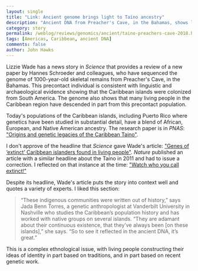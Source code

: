 ```yaml
---
layout: single
title: "Link: Ancient genome brings light to Taíno ancestry"
description: "Ancient DNA from Preacher's Cave, in the Bahamas, shows links with living peoples of the Caribbean."
category: story
permalink: /weblog/reviews/genomics/ancient/taino-preachers-cave-2018.html
tags: [Americas, Caribbean, ancient DNA]
comments: false
author: John Hawks
---
```


Lizzie Wade has a news story in <em>Science</em> that provides a review of a new paper by Hannes Schroeder and colleagues, who have sequenced the genome of 1000-year-old skeletal remains from Preacher's Cave, in the Bahamas. This precontact individual is consistent with linguistic and archaeological evidence showing that the Caribbean islands were colonized from South America. The genome also shows that many living people in the Caribbean region have descended in part from this precontact population.

Today's populations of the Caribbean islands, including Puerto Rico where genetics have been studied in substantial detail, have a blend of African, European, and Native American ancestry. The research paper is in <em>PNAS</em>: <a href="https://doi.org/10.1073/pnas.1716839115">"Origins and genetic legacies of the Caribbean Taino"</a>.

I don't approve of the headline that <em>Science</em> gave Wade's article: <a href="http://www.sciencemag.org/news/2018/02/genes-extinct-caribbean-islanders-found-living-people">"Genes of ‘extinct’ Caribbean islanders found in living people"</a>. <em>Nature</em> published an article with a similar headline about the Taíno in 2011 and had to issue a correction. I reflected on that instance at the time: <a href="http://johnhawks.net/weblog/topics/race/taino-extinct-1000-genomes-2011.html">"Watch who you call extinct!"</a>

Despite its headline, Wade's article puts the story into context well and quotes a variety of experts. I liked this section:

<blockquote>“These indigenous communities were written out of history,” says Jada Benn Torres, a genetic anthropologist at Vanderbilt University in Nashville who studies the Caribbean’s population history and has worked with native groups on several islands. “They are adamant about their continuous existence, that they’ve always been [on these islands],” she says. “So to see it reflected in the ancient DNA, it’s great.”</blockquote>

This is a complex ethnological issue, with living people constructing their ideas of identity in part based on traditions, and in part based on recent genetic work.
